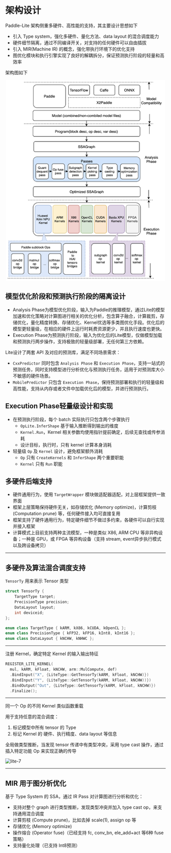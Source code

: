 # 架构设计

Paddle-Lite 架构侧重多硬件、高性能的支持，其主要设计思想如下

- 引入 Type system，强化多硬件、量化方法、data layout 的混合调度能力
- 硬件细节隔离，通过不同编译开关，对支持的任何硬件可以自由插拔
- 引入 MIR(Machine IR) 的概念，强化带执行环境下的优化支持
- 图优化模块和执行引擎实现了良好的解耦拆分，保证预测执行阶段的轻量和高效率

架构图如下

<p align="center"><img width="500" src="https://raw.githubusercontent.com/PaddlePaddle/Paddle-Lite/develop/docs/images/architecture.png"/></p>

## 模型优化阶段和预测执行阶段的隔离设计

- Analysis Phase为模型优化阶段，输入为Paddle的推理模型，通过Lite的模型加速和优化策略对计算图进行相关的优化分析，包含算子融合，计算裁剪，存储优化，量化精度转换、存储优化、Kernel优选等多类图优化手段。优化后的模型更轻量级，在相应的硬件上运行时耗费资源更少，并且执行速度也更快。
- Execution Phase为预测执行阶段，输入为优化后的Lite模型，仅做模型加载和预测执行两步操作，支持极致的轻量级部署，无任何第三方依赖。

Lite设计了两套 API 及对应的预测库，满足不同场景需求：
  - `CxxPredictor` 同时包含 `Analysis Phase` 和 `Execution Phase`，支持一站式的预测任务，同时支持模型进行分析优化与预测执行任务，适用于对预测库大小不敏感的硬件场景。
  - `MobilePredictor` 只包含 `Execution Phase`，保持预测部署和执行的轻量级和高性能，支持从内存或者文件中加载优化后的模型，并进行预测执行。

## Execution Phase轻量级设计和实现

- 在预测执行阶段，每个 batch 实际执行只包含两个步骤执行
  - `OpLite.InferShape` 基于输入推断得到输出的维度
  - `Kernel.Run`，Kernel 相关参数均使用指针提前确定，后续无查找或传参消耗
  - 设计目标，执行时，只有 kernel 计算本身消耗
- 轻量级 `Op` 及 `Kernel` 设计，避免框架额外消耗
  - `Op` 只有 `CreateKernels` 和 `InferShape` 两个重要职能
  - `Kernel` 只有 `Run` 职能

## 多硬件后端支持

- 硬件通用行为，使用 `TargetWrapper` 模块做适配器适配，对上层框架提供一致界面
- 框架上层策略保持硬件无关，如存储优化 (Memory optimize)，计算剪枝 (Computation prune) 等，任何硬件接入均可直接复用
- 框架支持了硬件通用行为，特定硬件细节不做过多约束，各硬件可以自行实现并接入框架
- 计算模式上目前支持两种主流模型，一种是类似 X86, ARM CPU 等非异构设备；一种是 GPU，或 FPGA 等异构设备（支持 stream, event异步执行模式以及跨设备拷贝）

---
## 多硬件及算法混合调度支持
`TensorTy` 用来表示 Tensor 类型

```c++
struct TensorTy {
    TargetType target;
    PrecisionType precision;
    DataLayout layout;
    int deviceid;
};
```

```c++
enum class TargetType { kARM, kX86, kCUDA, kOpenCL };
enum class PrecisionType { kFP32, kFP16, kInt8, kInt16 };
enum class DataLayout { kNCHW, kNHWC };
```
---

注册 Kernel，确定特定 Kernel 的输入输出特征

```c++
REGISTER_LITE_KERNEL(
  mul, kARM, kFloat, kNCHW, arm::MulCompute, def)
  .BindInput("X", {LiteType::GetTensorTy(kARM, kFloat, kNCHW)})
  .BindInput("Y", {LiteType::GetTensorTy(kARM, kFloat, kNCHW))})
  .BindOutput("Out", {LiteType::GetTensorTy(kARM, kFloat, kNCHW)})
  .Finalize();
```

---

同一个 Op 的不同 Kernel 类似函数重载

用于支持任意的混合调度：

1. 标记模型中所有 tensor 的 Type
2. 标记 Kernel 的 硬件、执行精度、data layout 等信息

全局做类型推断，当发现 tensor 传递中有类型冲突，采用 type cast 操作，通过插入特定功能 Op 来实现正确的传导

![lite-7](https://user-images.githubusercontent.com/52520497/64949642-395ecf00-d8ac-11e9-8b69-ced1996abc3b.png)



---

## MIR 用于图分析优化

基于 Type System 的 SSA，通过 IR Pass 对计算图进行分析和优化：

- 支持对整个 graph 进行类型推断，发现类型冲突并加入 type cast op，来支持通用混合调度
- 计算剪枝 (Compute prune)，比如去掉 scale(1), assign op 等
- 存储优化 (Memory optimize)
- 操作熔合 (Operator fuse)（已经支持 fc, conv_bn, ele_add+act 等6种 fuse 策略）
- 支持量化处理（已支持 Int8预测）
